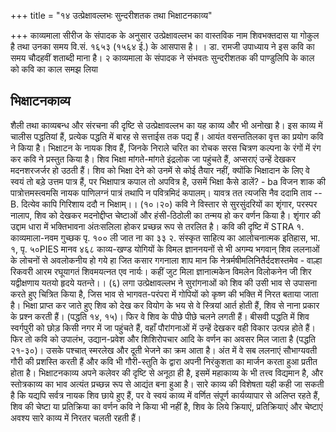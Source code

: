 +++
title = "१४ उत्प्रेक्षावल्लभः सुन्दरीशतक तथा भिक्षाटनकाव्य"

+++
काव्यमाला सीरीज के संपादक के अनुसार उत्प्रेक्षावल्लभ का वास्तविक नाम शिवभक्तदास या गोकुल है तथा उनका समय वि.सं. १६५३ (१५६४ ई.) के आसपास है। । डा. रामजी उपाध्याय ने इस कवि का समय चौदहवीं शताब्दी माना है। २ काव्यमाला के संपादक ने संभवतः सुन्दरीशतक की पाण्डुलिपि के काल को कवि का काल समझ लिया
## भिक्षाटनकाव्य
शैली तथा काव्यबन्ध और संरचना की दृष्टि से उत्प्रेक्षावल्लभ का यह काव्य और भी अनोखा है। इस काव्य में चालीस पद्धतियां हैं, प्रत्येक पद्धति में बारह से सत्ताईस तक पद्य हैं। आयंत वसन्ततिलका वृत्त का प्रयोग कवि ने किया है। भिक्षाटन के नायक शिव हैं, जिनके निराले चरित का रोचक सरस चित्रण कल्पना के रंगों में रंग कर कवि ने प्रस्तुत किया है। शिव भिक्षा मांगते-मांगते इंद्रलोक जा पहुंचते हैं, अप्सराएं उन्हें देखकर मदनशरजर्जर हो उठती हैं। शिव को भिक्षा देने को उनमें से कोई तैयार नहीं, क्योंकि भिक्षादान के लिए वे स्वयं तो बड़े उत्तम पात्र हैं, पर भिक्षापात्र कपाल तो अपवित्र है, उसमें भिक्षा कैसे डालें? -
ba विजन शाक की पात्रोत्तमस्त्वमसि नायक पाणिलग्नं पात्रं तथापि न पवित्रमिदं कपालम्।
यावत्र तत त्यजसि नैव ददामि ताव -- B. दित्येव कापि गिरिशाय ददौ न भिक्षाम्।। (१०।२०)
कवि ने विस्तार से सुरसुंदरियों का शृंगार, परस्पर नालाप, शिव को देखकर मदनोद्दीप्त चेष्टाओं और हंसी-ठिठोली का तन्मय हो कर वर्णन किया है। शृंगार की उद्दाम धारा में भक्तिभावना अंतःसलिला होकर प्रच्छन्न रूप से तरलित है। कवि की दृष्टि में
STRA
१. काव्यमाला-नवम गुच्छक पृ. १००
ली जात ना का ३३ २. संस्कृत साहित्य का आलोचनात्मक इतिहास, भा. १, पृ. ५०PIES मानव
४६८
काव्य-खण्ड योगियों के विमल ज्ञाननयनों से भी अगम्य भगवान् शिव ललनाओं के लोचनों से अवलोकनीय हो गये हा जित कसार गगनाला शाप
मान कि नेत्रर्मषीमलिनितैर्ददशस्तमेव - वाल्हा रिकवरी आरम
रघूयागतं शिवमयत्नत एव नार्यः। कहीं जुट मिला ज्ञानात्मकेन विमलेन विलोकनेन जी
शिर यद्वीक्षणाय यतयो हृदये यतन्ते।। (६) लगा उत्प्रेक्षावल्लभ ने सुरांगनाओं को शिव की उसी भाव से उपासना करते हुए चित्रित किया है, जिस भाव से भागवत-परंपरा में गोपियों को कृष्ण की भक्ति में निरत बताया जाता है। भिक्षा प्राप्त कर जाते हुए शिव को देख कर वियोग के भय से वे स्त्रियां आर्त होती हैं, शिव से नाना प्रकार के प्रश्न करती हैं। (पद्धति १४, १५)। फिर वे शिव के पीछे पीछे चलने लगती हैं। बीसवी पद्धति में शिव स्वर्गपुरी को छोड़ किसी नगर में जा पहुंचते हैं, वहाँ पौरांगनाओं में उन्हें देखकर वही विकार उत्पन्न होते हैं। फिर तो कवि को उपालंभ, उद्यान-प्रवेश और शिशिरोपचार आदि के वर्णन का अवसर मिल जाता है (पद्धति २१-३०)। उसके पश्चात् स्मरलेख और दूती भेजने का क्रम आता है। अंत में वे सब ललनाएं सौभाग्यवती गौरी की प्रशस्ति करती हैं और कवि भी गौरी-स्तुति के द्वारा अपनी निरंकुशता का मार्जन करता हुआ प्रतीत होता है।
भिक्षाटनकाव्य अपने कलेवर की दृष्टि से अनूठा ही है, इसमें महाकाव्य के भी तत्त्व विद्यमान है, और स्तोत्रकाव्य का भाव अत्यंत प्रच्छन्न रूप से आद्यंत बना हुआ है। सारे काव्य की विशेषता यही कही जा सकती है कि यद्यपि सर्वत्र नायक शिव छाये हुए हैं, पर वे स्वयं काव्य में वर्णित संपूर्ण कार्यव्यापार से अलिप्त रहते हैं, शिव की चेष्टा या प्रतिक्रिया का वर्णन कवि ने किया भी नहीं है, शिव के लिये क्रियाएं, प्रतिक्रियाएं और चेष्टाएं अवश्य सारे काव्य में निरतर चलती रहती हैं।